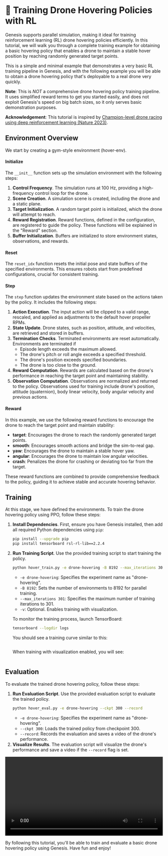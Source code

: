 # 🚁 Training Drone Hovering Policies with RL

Genesis supports parallel simulation, making it ideal for training reinforcement learning (RL) drone hovering policies efficiently. In this tutorial, we will walk you through a complete training example for obtaining a basic hovering policy that enables a drone to maintain a stable hover position by reaching randomly generated target points.

This is a simple and minimal example that demonstrates a very basic RL training pipeline in Genesis, and with the following example you will be able to obtain a drone hovering policy that's deployable to a real drone very quickly.

**Note**: This is *NOT* a comprehensive drone hovering policy training pipeline. It uses simplified reward terms to get you started easily, and does not exploit Genesis's speed on big batch sizes, so it only serves basic demonstration purposes.

**Acknowledgement**: This tutorial is inspired by [Champion-level drone racing using deep reinforcement learning (Nature 2023)](https://www.nature.com/articles/s41586-023-06419-4.pdf).

## Environment Overview
We start by creating a gym-style environment (hover-env).

#### Initialize
The `__init__` function sets up the simulation environment with the following steps:
1. **Control Frequency**.
    The simulation runs at 100 Hz, providing a high-frequency control loop for the drone.
2. **Scene Creation**.
    A simulation scene is created, including the drone and a static plane.
3. **Target Initialization**.
    A random target point is initialized, which the drone will attempt to reach.
4. **Reward Registration**.
    Reward functions, defined in the configuration, are registered to guide the policy. These functions will be explained in the "Reward" section.
5. **Buffer Initialization**.
    Buffers are initialized to store environment states, observations, and rewards.

#### Reset
The `reset_idx` function resets the initial pose and state buffers of the specified environments. This ensures robots start from predefined configurations, crucial for consistent training.

#### Step
The `step` function updates the environment state based on the actions taken by the policy. It includes the following steps:
1. **Action Execution**.
    The input action will be clipped to a valid range, rescaled, and applied as adjustments to the default hover propeller RPMs.
2. **State Update**.
    Drone states, such as position, attitude, and velocities, are retrieved and stored in buffers.
3. **Termination Checks**.
    Terminated environments are reset automatically. Environments are terminated if
    - Episode length exceeds the maximum allowed.
    - The drone's pitch or roll angle exceeds a specified threshold.
    - The drone's position exceeds specified boundaries.
    - The drone is too close to the ground.
4. **Reward Computation**.
    Rewards are calculated based on the drone's performance in reaching the target point and maintaining stability.
5. **Observation Computation**.
    Observations are normalized and returned to the policy. Observations used for training include drone's position, attitude (quaternion), body linear velocity, body angular velocity and previous actions.

#### Reward
In this example, we use the following reward functions to encourage the drone to reach the target point and maintain stability:
- **target**: Encourages the drone to reach the randomly generated target points.
- **smooth**: Encourages smooth actions and bridge the sim-to-real gap.
- **yaw**: Encourages the drone to maintain a stable hover yaw.
- **angular**: Encourages the drone to maintain low angular velocities.
- **crash**: Penalizes the drone for crashing or deviating too far from the target.

These reward functions are combined to provide comprehensive feedback to the policy, guiding it to achieve stable and accurate hovering behavior.

## Training
At this stage, we have defined the environments. To train the drone hovering policy using PPO, follow these steps:
1. **Install Dependencies**.
    First, ensure you have Genesis installed, then add all required Python dependencies using `pip`:
    ```bash
    pip install --upgrade pip
    pip install tensorboard rsl-rl-lib==2.2.4
    ```
2. **Run Training Script**.
    Use the provided training script to start training the policy.
    ```bash
    python hover_train.py -e drone-hovering -B 8192 --max_iterations 301
    ```
    - `-e drone-hovering`: Specifies the experiment name as "drone-hovering".
    - `-B 8192`: Sets the number of environments to 8192 for parallel training.
    - `--max_iterations 301`: Specifies the maximum number of training iterations to 301.
    - `-v`: Optional. Enables training with visualization.

    To monitor the training process, launch TensorBoard:
    ```bash
    tensorboard --logdir logs
    ```
    You should see a training curve similar to this:
    ```{figure} ../../_static/images/hover_curve.png
    ```
    When training with visualization enabled, you will see:
    ```{figure} ../../_static/images/training.gif
    ```

## Evaluation
To evaluate the trained drone hovering policy, follow these steps:
1. **Run Evaluation Script**.
    Use the provided evaluation script to evaluate the trained policy.
    ```bash
    python hover_eval.py -e drone-hovering --ckpt 300 --record
    ```
    - `-e drone-hovering`: Specifies the experiment name as "drone-hovering".
    - `--ckpt 300`: Loads the trained policy from checkpoint 300.
    - `--record`: Records the evaluation and saves a video of the drone's performance.
2. **Visualize Results**.
    The evaluation script will visualize the drone's performance and save a video if the `--record` flag is set.

<video preload="auto" controls="True" width="100%">
<source src="https://github.com/Genesis-Embodied-AI/genesis-doc/raw/main/source/_static/videos/hover_env.mp4" type="video/mp4">
</video>

By following this tutorial, you'll be able to train and evaluate a basic drone hovering policy using Genesis. Have fun and enjoy!